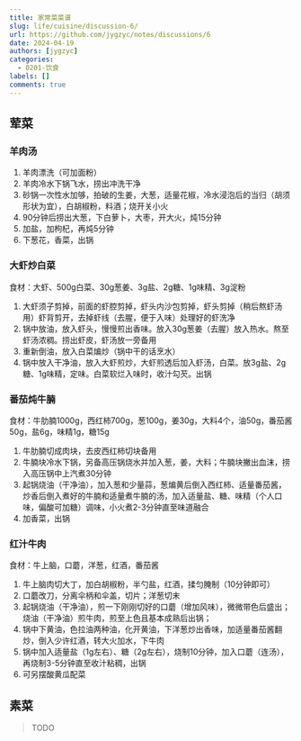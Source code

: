 ```yaml
---
title: 家常菜菜谱
slug: life/cuisine/discussion-6/
url: https://github.com/jygzyc/notes/discussions/6
date: 2024-04-19
authors: [jygzyc]
categories: 
  - 0201-饮食
labels: []
comments: true
---
```


<!-- cookbook -->

## 荤菜

### 羊肉汤

1. 羊肉漂洗（可加面粉）
2. 羊肉冷水下锅飞水，捞出冲洗干净
3. 砂锅一次性水加够，拍破的生姜，大葱，适量花椒，冷水浸泡后的当归（胡须形状为宜），白胡椒粉，料酒；烧开关小火
4. 90分钟后捞出大葱，下白萝卜，大枣，开大火，炖15分钟
5. 加盐，加枸杞，再炖5分钟
6. 下葱花，香菜，出锅

### 大虾炒白菜

食材：大虾、500g白菜、30g葱姜、3g盐、2g糖、1g味精、3g淀粉

1. 大虾须子剪掉，前面的虾腔剪掉，虾头内沙包剪掉，虾头剪掉（稍后熬虾汤用）虾背剪开，去掉虾线（去腥，便于入味）处理好的虾洗净
2. 锅中放油，放入虾头，慢慢煎出香味。放入30g葱姜（去腥）放入热水。熬至虾汤浓稠。捞出虾皮，虾汤放一旁备用
3. 重新倒油，放入白菜煸炒（锅中干的话烹水）
4. 锅中放入干净油，放入大虾煎炒，大虾煎透后加入虾汤，白菜。放3g盐、2g糖、1g味精，定味。白菜软烂入味时，收汁勾芡。出锅

### 番茄炖牛腩

食材：牛肋腩1000g，西红柿700g，葱100g，姜30g，大料4个，油50g，番茄酱50g，盐6g，味精1g，糖15g

1. 牛肋腩切成肉块，去皮西红柿切块备用
2. 牛腩块冷水下锅，另备高压锅烧水并加入葱，姜，大料；牛腩块撇出血沫，捞入高压锅中上汽煮30分钟
3. 起锅烧油（干净油），加入葱和少量蒜，葱煸黄后倒入西红柿、适量番茄酱，炒香后倒入煮好的牛腩和适量煮牛腩的汤，加入适量盐、糖、味精（个人口味，偏酸可加糖）调味，小火煮2-3分钟直至味道融合
4. 加香菜，出锅

### 红汁牛肉

食材：牛上脑，口蘑，洋葱，红酒，番茄酱

1. 牛上脑肉切大丁，加白胡椒粉，半勺盐，红酒，揉匀腌制（10分钟即可）
2. 口蘑改刀，分离伞柄和伞盖，切片；洋葱切末
3. 起锅烧油（干净油），煎一下刚刚切好的口蘑（增加风味），微微带色后盛出；烧油（干净油）煎牛肉，煎至上色且基本成熟后出锅；
4. 锅中下黄油，色拉油两种油，化开黄油，下洋葱炒出香味，加适量番茄酱翻炒，倒入少许红酒，转大火加水，下牛肉
5. 锅中加入适量盐（1g左右）、糖（2g左右），烧制10分钟，加入口蘑（连汤），再烧制3-5分钟直至收汁粘稠，出锅
6. 可另摆酸黄瓜配菜

## 素菜

> TODO<script src="https://giscus.app/client.js"
    data-repo="jygzyc/notes"
    data-repo-id="R_kgDOJrOxMQ"
    data-mapping="number"
    data-term="6"
    data-reactions-enabled="1"
    data-emit-metadata="0"
    data-input-position="top"
    data-theme="preferred_color_scheme"
    data-lang="zh-CN"
    data-loading="lazy"
    crossorigin="anonymous"
    async>
</script>
